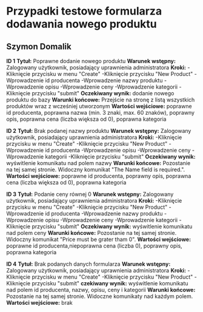 # Przypadki testowe formularza dodawania nowego produktu

## Szymon Domalik


**ID 1**
**Tytuł:** Poprawne dodanie nowego produktu
**Warunek wstępny:** Zalogowany użytkownik, posiadający uprawnienia administratora
**Kroki:**
-Kliknięcie przycisku w menu "Create"
-Kliknięcie przycisku "New Product"
-Wprowadzenie id producenta
-Wprowadzenie nazwy produktu
-Wprowadzenie opisu
-Wprowadzenie ceny
-Wprowadzenie kategorii
-Kliknięcie przycisku "submit"
**Oczekiwany wynik:** dodanie nowego produktu do bazy
**Warunki końcowe:** Przejście na stronę z listą wszystkich produktów wraz z wcześniej utworzonym
**Wartości wejściowe:** poprawne id producenta, poprawna nazwa (min. 3 znaki, max. 60 znaków), 
poprawny opis, poprawna cena (liczba większa od 0), poprawna kategoria

**ID 2**
**Tytuł:** Brak podanej nazwy produktu
**Warunek wstępny:** Zalogowany użytkownik, posiadający uprawnienia administratora
**Kroki:**
-Kliknięcie przycisku w menu "Create"
-Kliknięcie przycisku "New Product"
-Wprowadzenie id producenta
-Wprowadzenie opisu
-Wprowadzenie ceny
-Wprowadzenie kategorii
-Kliknięcie przycisku "submit"
**Oczekiwany wynik:** wyświtlenie komunikatu nad polem nazwy
**Warunki końcowe:** Pozostanie na tej samej stronie. Widoczny komunikat "The Name field is required.".
**Wartości wejściowe:** poprawne id producenta, poprawny opis, poprawna cena (liczba większa od 0), poprawna kategoria

**ID 3**
**Tytuł:** Podanie ceny równej 0
**Warunek wstępny:** Zalogowany użytkownik, posiadający uprawnienia administratora
**Kroki:**
-Kliknięcie przycisku w menu "Create"
-Kliknięcie przycisku "New Product"
-Wprowadzenie id producenta
-Wprowadzenie nazwy produktu
-Wprowadzenie opisu
-Wprowadzenie ceny 
-Wprowadzenie kategorii
-Kliknięcie przycisku "submit"
**Oczekiwany wynik:** wyświtlenie komunikatu nad polem ceny
**Warunki końcowe:** Pozostanie na tej samej stronie. Widoczny komunikat "Price must be grater tham 0".
**Wartości wejściowe:** poprawne id producenta,niepoprawna cena (liczba 0), poprawny opis, poprawna kategoria

**ID 4**
**Tytuł:** Brak podanych danych formularza
**Warunek wstępny:** Zalogowany użytkownik, posiadający uprawnienia administratora
**Kroki:**
-Kliknięcie przycisku w menu "Create"
-Kliknięcie przycisku "New Product"
-Kliknięcie przycisku "submit"
**czekiwany wynik:** wyświtlenie komunikatu nad polem id producenta, nazwy, opisu, ceny i kategorii
**Warunki końcowe:** Pozostanie na tej samej stronie. Widoczne komunikaty nad każdym polem.
**Wartości wejściowe:** brak
